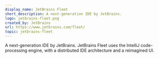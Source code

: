 ```yaml
---
display_name: JetBrains Fleet
short_description: A next-generation IDE by JetBrains.
logo: jetbrains-fleet.png
created_by: JetBrains
url: https://www.jetbrains.com/fleet/
topic: jetbrains-fleet
---
```

A next-generation IDE by JetBrains. JetBrains Fleet uses the IntelliJ code-processing engine, with a distributed IDE architecture and a reimagined UI.
